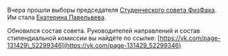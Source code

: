 Вчера прошли выборы председателя [Студенческого совета ФизФака](https://vk.com/page-131429_52299346). Им стала [Екатерина Павельвева](https://vk.com/pavelevaka).

Обновился состав совета. Руководителей направлений и состав стипендиальной комиссии вы найдёте по ссылке: [https://vk.com/page-131429\_52299346](https://vk.com/page-131429_52299346)